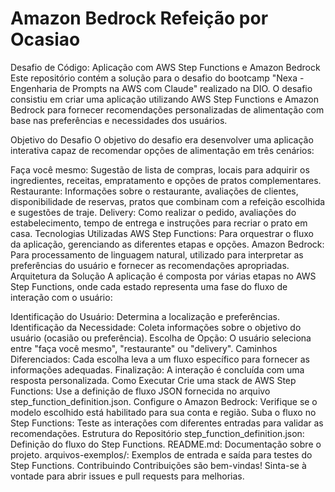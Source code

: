 # Amazon Bedrock Refeição por Ocasiao
Desafio de Código: Aplicação com AWS Step Functions e Amazon Bedrock
Este repositório contém a solução para o desafio do bootcamp "Nexa - Engenharia de Prompts na AWS com Claude" realizado na DIO. O desafio consistiu em criar uma aplicação utilizando AWS Step Functions e Amazon Bedrock para fornecer recomendações personalizadas de alimentação com base nas preferências e necessidades dos usuários.

Objetivo do Desafio
O objetivo do desafio era desenvolver uma aplicação interativa capaz de recomendar opções de alimentação em três cenários:

Faça você mesmo: Sugestão de lista de compras, locais para adquirir os ingredientes, receitas, empratamento e opções de pratos complementares.
Restaurante: Informações sobre o restaurante, avaliações de clientes, disponibilidade de reservas, pratos que combinam com a refeição escolhida e sugestões de traje.
Delivery: Como realizar o pedido, avaliações do estabelecimento, tempo de entrega e instruções para recriar o prato em casa.
Tecnologias Utilizadas
AWS Step Functions: Para orquestrar o fluxo da aplicação, gerenciando as diferentes etapas e opções.
Amazon Bedrock: Para processamento de linguagem natural, utilizado para interpretar as preferências do usuário e fornecer as recomendações apropriadas.
Arquitetura da Solução
A aplicação é composta por várias etapas no AWS Step Functions, onde cada estado representa uma fase do fluxo de interação com o usuário:

Identificação do Usuário: Determina a localização e preferências.
Identificação da Necessidade: Coleta informações sobre o objetivo do usuário (ocasião ou preferência).
Escolha de Opção: O usuário seleciona entre "faça você mesmo", "restaurante" ou "delivery".
Caminhos Diferenciados: Cada escolha leva a um fluxo específico para fornecer as informações adequadas.
Finalização: A interação é concluída com uma resposta personalizada.
Como Executar
Crie uma stack de AWS Step Functions: Use a definição de fluxo JSON fornecida no arquivo step_function_definition.json.
Configure o Amazon Bedrock: Verifique se o modelo escolhido está habilitado para sua conta e região.
Suba o fluxo no Step Functions: Teste as interações com diferentes entradas para validar as recomendações.
Estrutura do Repositório
step_function_definition.json: Definição do fluxo do Step Functions.
README.md: Documentação sobre o projeto.
arquivos-exemplos/: Exemplos de entrada e saída para testes do Step Functions.
Contribuindo
Contribuições são bem-vindas! Sinta-se à vontade para abrir issues e pull requests para melhorias.
